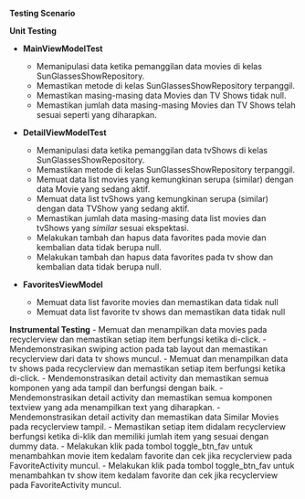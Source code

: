 **Testing Scenario**

**Unit Testing**

- **MainViewModelTest**
    - Memanipulasi data ketika pemanggilan data movies di kelas SunGlassesShowRepository.
    - Memastikan metode di kelas SunGlassesShowRepository terpanggil.
    - Memastikan masing-masing data Movies dan TV Shows tidak null.
    - Memastikan jumlah data masing-masing Movies dan TV Shows telah sesuai seperti yang diharapkan.
    
- **DetailViewModelTest**
    - Memanipulasi data ketika pemanggilan data tvShows di kelas SunGlassesShowRepository.
    - Memastikan metode di kelas SunGlassesShowRepository terpanggil.
    - Memuat data list movies yang kemungkinan serupa (similar) dengan data Movie yang sedang aktif.
    - Memuat data list tvShows yang kemungkinan serupa (similar) dengan data TVShow yang sedang aktif.
    - Memastikan jumlah data masing-masing data list movies dan tvShows yang _similar_ sesuai ekspektasi.
    - Melakukan tambah dan hapus data favorites pada movie dan kembalian data tidak berupa null.
    - Melakukan tambah dan hapus data favorites pada tv show dan kembalian data tidak berupa null.
   
- **FavoritesViewModel**
    - Memuat data list favorite movies dan memastikan data tidak null
    - Memuat data list favorite tv shows dan memastikan data tidak null

**Instrumental Testing**
    - Memuat dan menampilkan data movies pada recyclerview dan memastikan setiap item berfungsi ketika di-click.
    - Mendemonstrasikan swiping action pada tab layout dan memastikan recyclerview dari data tv shows muncul.
    - Memuat dan menampilkan data tv shows pada recyclerview dan memastikan setiap item berfungsi ketika di-click.
    - Mendemonstrasikan detail activity dan memastikan semua komponen yang ada tampil dan berfungsi dengan baik.
    - Mendemonstrasikan detail activity dan memastikan semua komponen textview yang ada menampilkan text yang diharapkan.
    - Mendemonstrasikan detail activity dan memastikan data Similar Movies pada recyclerview tampil.
    - Memastikan setiap item didalam recyclerview berfungsi ketika di-klik dan memiliki jumlah item yang sesuai dengan dummy data.
    - Melakukan klik pada tombol toggle_btn_fav untuk menambahkan movie item kedalam favorite dan cek jika recyclerview pada FavoriteActivity muncul.
    - Melakukan klik pada tombol toggle_btn_fav untuk menambahkan tv show item kedalam favorite dan cek jika recyclerview pada FavoriteActivity muncul.
